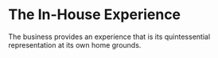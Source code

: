 # The In-House Experience

The business provides an experience that is its quintessential representation at its own home grounds.
